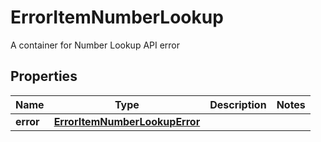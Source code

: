 

# ErrorItemNumberLookup

A container for Number Lookup API error

## Properties

| Name | Type | Description | Notes |
|------------ | ------------- | ------------- | -------------|
|**error** | [**ErrorItemNumberLookupError**](ErrorItemNumberLookupError.md) |  |  |



